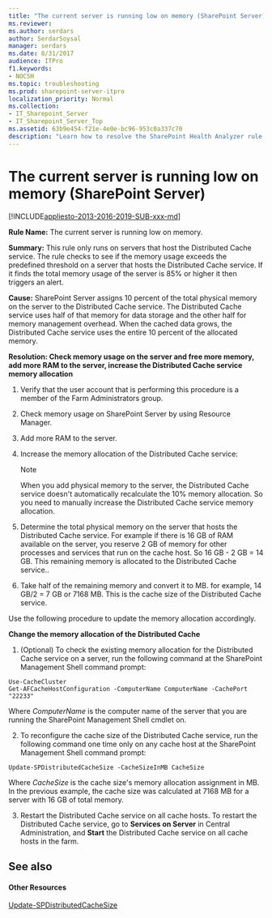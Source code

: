 ```yaml
---
title: "The current server is running low on memory (SharePoint Server)"
ms.reviewer: 
ms.author: serdars
author: SerdarSoysal
manager: serdars
ms.date: 8/31/2017
audience: ITPro
f1.keywords:
- NOCSH
ms.topic: troubleshooting
ms.prod: sharepoint-server-itpro
localization_priority: Normal
ms.collection:
- IT_Sharepoint_Server
- IT_Sharepoint_Server_Top
ms.assetid: 63b9e454-f21e-4e0e-bc96-953c0a337c70
description: "Learn how to resolve the SharePoint Health Analyzer rule: The current server is running low on memory, for SharePoint Server."
---
```


# The current server is running low on memory (SharePoint Server)

[!INCLUDE[appliesto-2013-2016-2019-SUB-xxx-md](../includes/appliesto-2013-2016-2019-SUB-xxx-md.md)]
  
 **Rule Name:** The current server is running low on memory. 
  
 **Summary:** This rule only runs on servers that host the Distributed Cache service. The rule checks to see if the memory usage exceeds the predefined threshold on a server that hosts the Distributed Cache service. If it finds the total memory usage of the server is 85% or higher it then triggers an alert.
  
 **Cause:** SharePoint Server assigns 10 percent of the total physical memory on the server to the Distributed Cache service. The Distributed Cache service uses half of that memory for data storage and the other half for memory management overhead. When the cached data grows, the Distributed Cache service uses the entire 10 percent of the allocated memory. 
  
 **Resolution: Check memory usage on the server and free more memory, add more RAM to the server, increase the Distributed Cache service memory allocation**
  
1. Verify that the user account that is performing this procedure is a member of the Farm Administrators group.
    
2. Check memory usage on SharePoint Server by using Resource Manager.
    
3. Add more RAM to the server.
    
4. Increase the memory allocation of the Distributed Cache service:
    
    > [!NOTE]
    > When you add physical memory to the server, the Distributed Cache service doesn't automatically recalculate the 10% memory allocation. So you need to manually increase the Distributed Cache service memory allocation. 
  
1. Determine the total physical memory on the server that hosts the Distributed Cache service. For example if there is 16 GB of RAM available on the server, you reserve 2 GB of memory for other processes and services that run on the cache host. So 16 GB - 2 GB = 14 GB. This remaining memory is allocated to the Distributed Cache service..
    
2. Take half of the remaining memory and convert it to MB. for example, 14 GB/2 = 7 GB or 7168 MB. This is the cache size of the Distributed Cache service.
    
Use the following procedure to update the memory allocation accordingly.
    
**Change the memory allocation of the Distributed Cache**
  
1. (Optional) To check the existing memory allocation for the Distributed Cache service on a server, run the following command at the SharePoint Management Shell command prompt:
    
  ```
  Use-CacheCluster
  Get-AFCacheHostConfiguration -ComputerName ComputerName -CachePort "22233"
  
  ```

Where  _ComputerName_ is the computer name of the server that you are running the SharePoint Management Shell cmdlet on. 
    
2. To reconfigure the cache size of the Distributed Cache service, run the following command one time only on any cache host at the SharePoint Management Shell command prompt:
    
  ```
  Update-SPDistributedCacheSize -CacheSizeInMB CacheSize
  ```

Where  _CacheSize_ is the cache size's memory allocation assignment in MB. In the previous example, the cache size was calculated at 7168 MB for a server with 16 GB of total memory. 
    
3. Restart the Distributed Cache service on all cache hosts. To restart the Distributed Cache service, go to **Services on Server** in Central Administration, and **Start** the Distributed Cache service on all cache hosts in the farm. 
    
## See also

#### Other Resources

[Update-SPDistributedCacheSize](/powershell/module/sharepoint-server/Update-SPDistributedCacheSize?view=sharepoint-ps)

